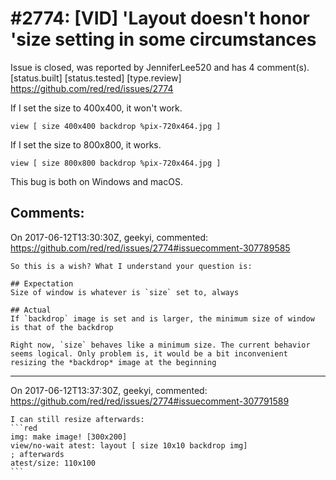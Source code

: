 
#2774: [VID] 'Layout doesn't honor 'size setting in some circumstances
================================================================================
Issue is closed, was reported by JenniferLee520 and has 4 comment(s).
[status.built] [status.tested] [type.review]
<https://github.com/red/red/issues/2774>

If I set the size to 400x400, it won't work.
```Red
view [ size 400x400 backdrop %pix-720x464.jpg ]
```
If I set the size to 800x800, it works.
```Red
view [ size 800x800 backdrop %pix-720x464.jpg ]
```
This bug is both on Windows and macOS.


Comments:
--------------------------------------------------------------------------------

On 2017-06-12T13:30:30Z, geekyi, commented:
<https://github.com/red/red/issues/2774#issuecomment-307789585>

    So this is a wish? What I understand your question is:
    
    ## Expectation
    Size of window is whatever is `size` set to, always
    
    ## Actual
    If `backdrop` image is set and is larger, the minimum size of window is that of the backdrop
    
    Right now, `size` behaves like a minimum size. The current behavior seems logical. Only problem is, it would be a bit inconvenient resizing the *backdrop* image at the beginning

--------------------------------------------------------------------------------

On 2017-06-12T13:37:30Z, geekyi, commented:
<https://github.com/red/red/issues/2774#issuecomment-307791589>

    I can still resize afterwards:
    ```red
    img: make image! [300x200]
    view/no-wait atest: layout [ size 10x10 backdrop img]
    ; afterwards
    atest/size: 110x100
    ```

